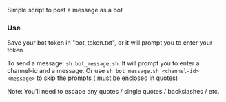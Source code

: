 Simple script to post a message as a bot

### Use
Save your bot token in "bot_token.txt", or it will prompt you to enter your token

To send a message: `sh bot_message.sh`. It will prompt you to enter a channel-id and a message. Or use `sh bot_message.sh <channel-id> <message>` to skip the prompts (<message> must be enclosed in quotes)

Note: You'll need to escape any quotes / single quotes / backslashes / etc.
